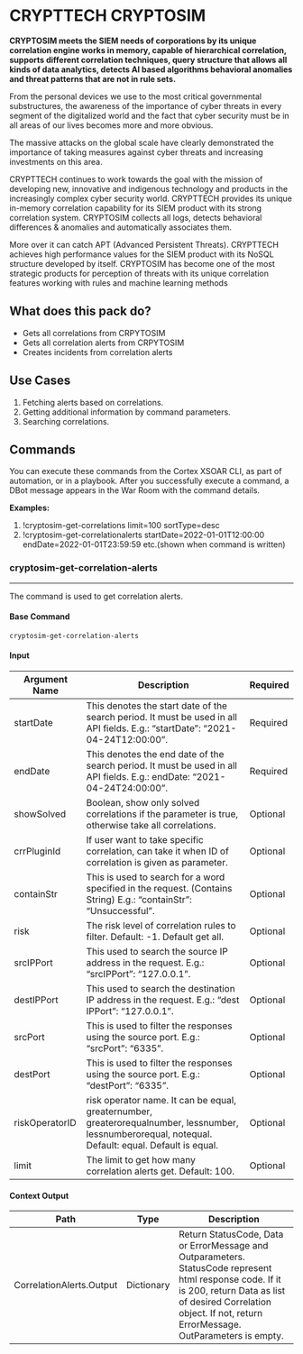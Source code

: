 # CRYPTTECH CRYPTOSIM

**CRYPTOSIM meets the SIEM needs of corporations by its unique correlation engine works in memory, capable of hierarchical correlation, supports different correlation techniques, query structure that allows all kinds of data analytics, detects AI based algorithms behavioral anomalies and threat patterns that are not in rule sets.**

From the personal devices we use to the most critical governmental substructures, the awareness of the importance of cyber threats in every segment of the digitalized world and the fact that cyber security must be in all areas of our lives becomes more and more obvious.

The massive attacks on the global scale have clearly demonstrated the importance of taking measures against cyber threats and increasing investments on this area.

CRYPTTECH continues to work towards the goal with the mission of developing new, innovative and indigenous technology and products in the increasingly complex cyber security world. CRYPTTECH provides its unique in-memory correlation capability for its SIEM product with its strong correlation system. CRYPTOSIM collects all logs, detects behavioral differences & anomalies and automatically associates them.

More over it can catch APT (Advanced Persistent Threats). CRYPTTECH achieves high performance values for the SIEM product with its NoSQL structure developed by itself. CRYPTOSIM has become one of the most strategic products for perception of threats with its unique correlation features working with rules and machine learning methods

## What does this pack do?

- Gets all correlations from CRPYTOSIM
- Gets all correlation alerts from CRPYTOSIM
- Creates incidents from correlation alerts

## Use Cases

1. Fetching alerts based on correlations.
2. Getting additional information by command parameters.
3. Searching correlations.

## Commands

You can execute these commands from the Cortex XSOAR CLI, as part of automation, or in a playbook.
After you successfully execute a command, a DBot message appears in the War Room with the command details.

**Examples:**

1. !cryptosim-get-correlations limit=100 sortType=desc
2. !cryptosim-get-correlationalerts startDate=2022-01-01T12:00:00 endDate=2022-01-01T23:59:59 etc.(shown when command is written)

### cryptosim-get-correlation-alerts

***
The command is used to get correlation alerts.

#### Base Command

`cryptosim-get-correlation-alerts`

#### Input

| **Argument Name** | **Description** | **Required** |
| --- | --- | --- |
| startDate | This denotes the start date of the search period. It must be used in all API fields. E.g.: “startDate”: “2021-04-24T12:00:00”. | Required |
| endDate | This denotes the end date of the search period. It must be used in all API fields. E.g.: endDate: “2021-04-24T24:00:00”. | Required |
| showSolved | Boolean, show only solved correlations if the parameter is true, otherwise take all correlations. | Optional |
| crrPluginId | If user want to take specific correlation, can take it when ID of correlation is given as parameter. | Optional |
| containStr | This is used to search for a word specified in the request. (Contains String) E.g.: “containStr”: “Unsuccessful”. | Optional |
| risk | The risk level of correlation rules to filter. Default: -1. Default get all. | Optional |
| srcIPPort | This  used  to  search  the  source  IP address in the request. E.g.: “srcIPPort”: “127.0.0.1”. | Optional |
| destIPPort | This  used  to  search  the  destination  IP address in the request. E.g.: “dest IPPort”: “127.0.0.1”. | Optional |
| srcPort | This  is  used  to  filter  the  responses using the source port. E.g.: “srcPort”: “6335”. | Optional |
| destPort | This  is  used  to  filter  the  responses using the source port. E.g.: “destPort”: “6335”. | Optional |
| riskOperatorID | risk operator name. It can be equal, greaternumber, greaterorequalnumber, lessnumber, lessnumberorequal, notequal. Default: equal. Default is equal. | Optional |
| limit | The limit to get how many correlation alerts get. Default: 100. | Optional |

#### Context Output

| **Path** | **Type** | **Description** |
| --- | --- | --- |
| CorrelationAlerts.Output | Dictionary | Return StatusCode, Data or ErrorMessage and Outparameters. StatusCode represent html response code. If it is 200, return Data as list of desired Correlation object. If not, return ErrorMessage. OutParameters is empty. |
